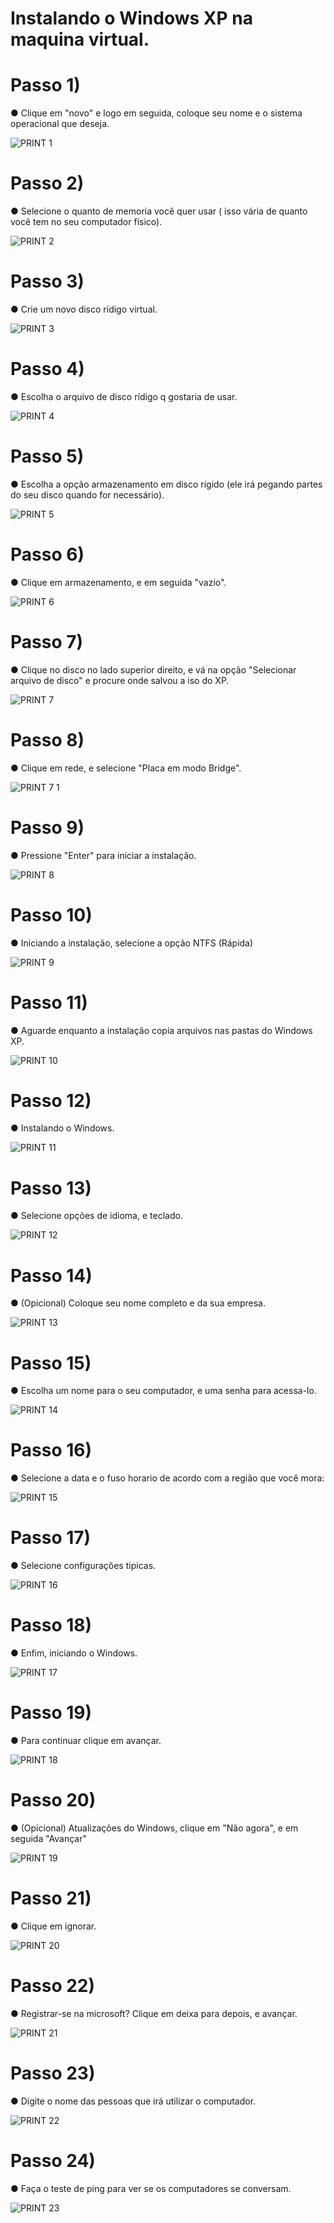 # Instalando o Windows XP na maquina virtual.

# Passo 1)

● Clique em "novo" e logo em seguida, coloque seu nome e o sistema operacional que deseja.

![PRINT 1](https://user-images.githubusercontent.com/78084609/110405792-e0ff2c80-805f-11eb-8203-489f10484b77.png)

# Passo 2)

● Selecione o quanto de memoria você quer usar ( isso vária de quanto você tem no seu computador físico).

![PRINT 2](https://user-images.githubusercontent.com/78084609/110406562-32f48200-8061-11eb-96af-305fa86a699c.png)

# Passo 3)

● Crie um novo disco rídigo virtual.

![PRINT 3](https://user-images.githubusercontent.com/78084609/110406822-9a123680-8061-11eb-9767-74fa767bc4a5.png)

# Passo 4)

● Escolha o arquivo de disco rídigo q gostaria de usar.

![PRINT 4](https://user-images.githubusercontent.com/78084609/110407317-671c7280-8062-11eb-980e-58c32aa4128d.png)

# Passo 5)

● Escolha a opção armazenamento em disco rígido (ele irá pegando partes do seu disco quando for necessário).

![PRINT 5](https://user-images.githubusercontent.com/78084609/110407569-d6926200-8062-11eb-921c-e6e7f6b2ed90.png)

# Passo 6) 

● Clique em armazenamento, e em seguida "vazio".

![PRINT 6](https://user-images.githubusercontent.com/78084609/110407802-4b659c00-8063-11eb-9929-f49ac80a324d.png)

# Passo 7)

● Clique no disco no lado superior direito, e vá na opção "Selecionar arquivo de disco" e procure onde salvou a iso do XP.

![PRINT 7](https://user-images.githubusercontent.com/78084609/110407999-a5666180-8063-11eb-823a-fd15bfd8c0de.png)

# Passo 8)

● Clique em rede, e selecione "Placa em modo Bridge".

![PRINT 7 1](https://user-images.githubusercontent.com/78084609/110408539-7b616f00-8064-11eb-9380-6a0575630b1d.png)

# Passo 9)

● Pressione "Enter" para iniciar a instalação.

![PRINT 8](https://user-images.githubusercontent.com/78084609/110408156-e52d4900-8063-11eb-933d-e3404d820e79.png)

# Passo 10)

● Iniciando a instalação, selecione a opção NTFS (Rápida)

![PRINT 9](https://user-images.githubusercontent.com/78084609/110408809-f32f9980-8064-11eb-99af-70e88129a73c.png)

# Passo 11)

● Aguarde enquanto a instalação copia arquivos nas pastas do Windows XP.

![PRINT 10](https://user-images.githubusercontent.com/78084609/110408984-473a7e00-8065-11eb-9008-92e88c9c3201.png)

# Passo 12)

● Instalando o Windows.

![PRINT 11](https://user-images.githubusercontent.com/78084609/110409037-5d483e80-8065-11eb-9f66-a36eb0b47294.png)

# Passo 13)

● Selecione opções de idioma, e teclado.

![PRINT 12](https://user-images.githubusercontent.com/78084609/110409140-92549100-8065-11eb-9874-4165a5fe9cf7.png)

# Passo 14)

● (Opicional) Coloque seu nome completo e da sua empresa.

![PRINT 13](https://user-images.githubusercontent.com/78084609/110409232-b7e19a80-8065-11eb-8b43-49fcd184a3ab.png)

# Passo 15) 

● Escolha um nome para o seu computador, e uma senha para acessa-lo.

![PRINT 14](https://user-images.githubusercontent.com/78084609/110409316-d34ca580-8065-11eb-9947-4a19a8ba260c.png)

# Passo 16)

● Selecione a data e o fuso horario de acordo com a região que você mora:

![PRINT 15](https://user-images.githubusercontent.com/78084609/110409403-fd05cc80-8065-11eb-82d8-8598fe7cac81.png)

# Passo 17) 

● Selecione configurações tipicas.

![PRINT 16](https://user-images.githubusercontent.com/78084609/110409488-20c91280-8066-11eb-9c65-b80856f598b0.png)

# Passo 18)

● Enfim, iniciando o Windows.

![PRINT 17](https://user-images.githubusercontent.com/78084609/110409584-481fdf80-8066-11eb-828a-40c0be053ade.png)

# Passo 19)

● Para continuar clique em avançar.

![PRINT 18](https://user-images.githubusercontent.com/78084609/110409643-61289080-8066-11eb-8651-1a1ae7380cdb.png)

# Passo 20) 

● (Opicional) Atualizações do Windows, clique em "Não agora", e em seguida "Avançar"

![PRINT 19](https://user-images.githubusercontent.com/78084609/110409870-b9f82900-8066-11eb-8047-7a264b884528.png)

# Passo 21) 

● Clique em ignorar.

![PRINT 20](https://user-images.githubusercontent.com/78084609/110410003-f166d580-8066-11eb-90f3-53f7b7b60e48.png)

# Passo 22)

● Registrar-se na microsoft? Clique em deixa para depois, e avançar.

![PRINT 21](https://user-images.githubusercontent.com/78084609/110410093-1b1ffc80-8067-11eb-8cac-e4d5e51c0b08.png)

# Passo 23) 

● Digite o nome das pessoas que irá utilizar o computador.

![PRINT 22](https://user-images.githubusercontent.com/78084609/110410196-460a5080-8067-11eb-80a1-2064009ca999.png)

# Passo 24) 

● Faça o teste de ping para ver se os computadores se conversam.

![PRINT 23](https://user-images.githubusercontent.com/78084609/110410605-e791a200-8067-11eb-9dd7-0da32aae56f5.png)













